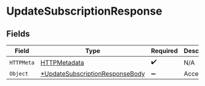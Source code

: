 # UpdateSubscriptionResponse


## Fields

| Field                                                                  | Type                                                                   | Required                                                               | Description                                                            |
| ---------------------------------------------------------------------- | ---------------------------------------------------------------------- | ---------------------------------------------------------------------- | ---------------------------------------------------------------------- |
| `HTTPMeta`                                                             | [HTTPMetadata](./httpmetadata.md)                                      | :heavy_check_mark:                                                     | N/A                                                                    |
| `Object`                                                               | [*UpdateSubscriptionResponseBody](./updatesubscriptionresponsebody.md) | :heavy_minus_sign:                                                     | Accepted                                                               |